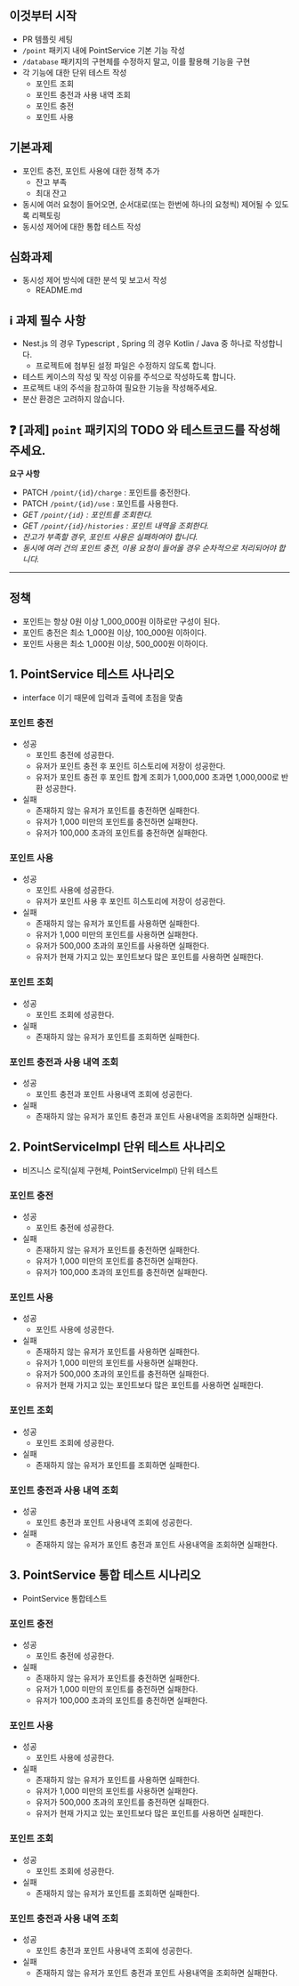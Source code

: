 ## 이것부터 시작
- PR 템플릿 세팅
- `/point` 패키지 내에 PointService 기본 기능 작성
- `/database` 패키지의 구현체를 수정하지 말고, 이를 활용해 기능을 구현
- 각 기능에 대한 단위 테스트 작성
  - 포인트 조회
  - 포인트 충전과 사용 내역 조회
  - 포인트 충전
  - 포인트 사용

## 기본과제
- 포인트 충전, 포인트 사용에 대한 정책 추가
  - 잔고 부족
  - 최대 잔고
- 동시에 여러 요청이 들어오면, 순서대로(또는 한번에 하나의 요청씩) 제어될 수 있도록 리펙토링
- 동시성 제어에 대한 통합 테스트 작성

## 심화과제
- 동시성 제어 방식에 대한 분석 및 보고서 작성
  - README.md

## ℹ️ 과제 필수 사항

- Nest.js 의 경우 Typescript , Spring 의 경우 Kotlin / Java 중 하나로 작성합니다.
    - 프로젝트에 첨부된 설정 파일은 수정하지 않도록 합니다.
- 테스트 케이스의 작성 및 작성 이유를 주석으로 작성하도록 합니다.
- 프로젝트 내의 주석을 참고하여 필요한 기능을 작성해주세요.
- 분산 환경은 고려하지 않습니다.

## ❓ [과제] `point` 패키지의 TODO 와 테스트코드를 작성해주세요.

**요구 사항**

- PATCH  `/point/{id}/charge` : 포인트를 충전한다.
- PATCH `/point/{id}/use` : 포인트를 사용한다.
- *GET `/point/{id}` : 포인트를 조회한다.*
- *GET `/point/{id}/histories` : 포인트 내역을 조회한다.*
- *잔고가 부족할 경우, 포인트 사용은 실패하여야 합니다.*
- *동시에 여러 건의 포인트 충전, 이용 요청이 들어올 경우 순차적으로 처리되어야 합니다.*

---

## 정책
- 포인트는 항상 0원 이상 1_000_000원 이하로만 구성이 된다.
- 포인트 충전은 최소 1_000원 이상, 100_000원 이하이다.
- 포인트 사용은 최소 1_000원 이상, 500_000원 이하이다.

## 1. PointService 테스트 사나리오

- interface 이기 때문에 입력과 출력에 초점을 맞춤

### 포인트 충전
- 성공
  - 포인트 충전에 성공한다.
  - 유저가 포인트 충전 후 포인트 히스토리에 저장이 성공한다.
  - 유저가 포인트 충전 후 포인트 합계 조회가 1,000,000 초과면 1,000,000로 반환 성공한다.
- 실패
  - 존재하지 않는 유저가 포인트를 충전하면 실패한다.
  - 유저가 1,000 미만의 포인트를 충전하면 실패한다.
  - 유저가 100,000 초과의 포인트를 충전하면 실패한다.

### 포인트 사용
- 성공
  - 포인트 사용에 성공한다.
  - 유저가 포인트 사용 후 포인트 히스토리에 저장이 성공한다.
- 실패
  - 존재하지 않는 유저가 포인트를 사용하면 실패한다.
  - 유저가 1,000 미만의 포인트를 사용하면 실패한다.
  - 유저가 500,000 초과의 포인트를 사용하면 실패한다.
  - 유저가 현재 가지고 있는 포인트보다 많은 포인트를 사용하면 실패한다.

### 포인트 조회
- 성공
  - 포인트 조회에 성공한다.
- 실패
  - 존재하지 않는 유저가 포인트를 조회하면 실패한다.

### 포인트 충전과 사용 내역 조회
- 성공
  - 포인트 충전과 포인트 사용내역 조회에 성공한다.
- 실패
  - 존재하지 않는 유저가 포인트 충전과 포인트 사용내역을 조회하면 실패한다.

## 2. PointServiceImpl 단위 테스트 사나리오

- 비즈니스 로직(실제 구현체, PointServiceImpl) 단위 테스트

### 포인트 충전
- 성공
  - 포인트 충전에 성공한다.
- 실패
  - 존재하지 않는 유저가 포인트를 충전하면 실패한다.
  - 유저가 1,000 미만의 포인트를 충전하면 실패한다.
  - 유저가 100,000 초과의 포인트를 충전하면 실패한다.

### 포인트 사용
- 성공
  - 포인트 사용에 성공한다.
- 실패
  - 존재하지 않는 유저가 포인트를 사용하면 실패한다.
  - 유저가 1,000 미만의 포인트를 사용하면 실패한다.
  - 유저가 500,000 초과의 포인트를 충전하면 실패한다.
  - 유저가 현재 가지고 있는 포인트보다 많은 포인트를 사용하면 실패한다.

### 포인트 조회
- 성공
  - 포인트 조회에 성공한다.
- 실패
  - 존재하지 않는 유저가 포인트를 조회하면 실패한다.

### 포인트 충전과 사용 내역 조회
- 성공
  - 포인트 충전과 포인트 사용내역 조회에 성공한다.
- 실패
  - 존재하지 않는 유저가 포인트 충전과 포인트 사용내역을 조회하면 실패한다.

## 3. PointService 통합 테스트 시나리오

- PointService 통합테스트

### 포인트 충전
- 성공
  - 포인트 충전에 성공한다.
- 실패
  - 존재하지 않는 유저가 포인트를 충전하면 실패한다.
  - 유저가 1,000 미만의 포인트를 충전하면 실패한다.
  - 유저가 100,000 초과의 포인트를 충전하면 실패한다.

### 포인트 사용
- 성공
  - 포인트 사용에 성공한다.
- 실패
  - 존재하지 않는 유저가 포인트를 사용하면 실패한다.
  - 유저가 1,000 미만의 포인트를 사용하면 실패한다.
  - 유저가 500,000 초과의 포인트를 충전하면 실패한다.
  - 유저가 현재 가지고 있는 포인트보다 많은 포인트를 사용하면 실패한다.

### 포인트 조회
- 성공
  - 포인트 조회에 성공한다.
- 실패
  - 존재하지 않는 유저가 포인트를 조회하면 실패한다.

### 포인트 충전과 사용 내역 조회
- 성공
  - 포인트 충전과 포인트 사용내역 조회에 성공한다.
- 실패
  - 존재하지 않는 유저가 포인트 충전과 포인트 사용내역을 조회하면 실패한다.